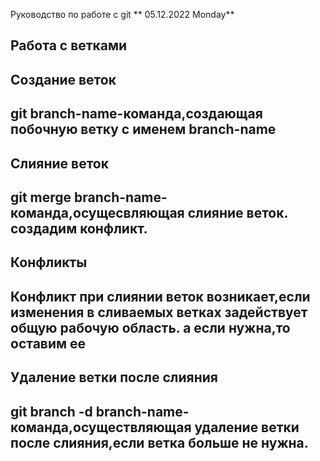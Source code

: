 Руководство по работе с git ** 05.12.2022 Monday**

## Работа с ветками

## Создание веток 

## git branch-name-команда,создающая побочную ветку с именем branch-name

## Слияние веток

## git merge branch-name-команда,осущесвляющая слияние веток. создадим конфликт.

## Конфликты

## Конфликт при слиянии веток возникает,если изменения в сливаемых ветках задействует общую рабочую область. а если нужна,то оставим ее

##  Удаление ветки после слияния

## git branch -d branch-name-команда,осуществляющая удаление ветки после слияния,если ветка больше не нужна.
